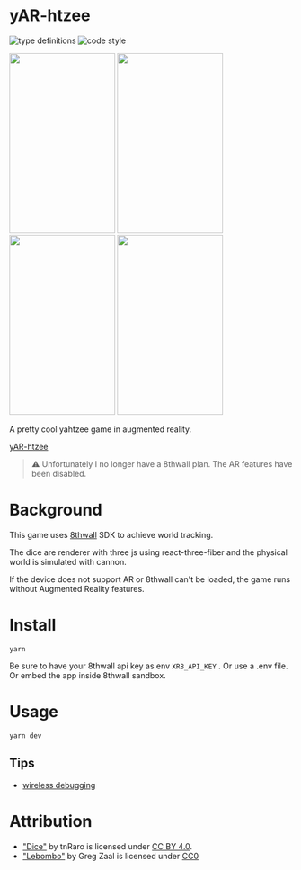 # yAR-htzee

![type definitions](https://img.shields.io/npm/types/typescript?style=flat-square)
![code style](https://img.shields.io/badge/code_style-prettier-ff69b4.svg?style=flat-square)

<div>
<a href="https://yar-htzee-platane.surge.sh/game.mp4"><img width="188" height="320" src="./doc/game.gif"></a>
<img width="188" height="320" src="./doc/ar-throw.jpg">
<img width="188" height="320" src="./doc/ar-scoresheet.jpg">
<img width="188" height="320" src="./doc/desktop-pick.jpg">
</div>

A pretty cool yahtzee game in augmented reality.

[yAR-htzee](https://yAR-htzee-platane.surge.sh)

> ⚠️ Unfortunately I no longer have a 8thwall plan. The AR features have been disabled.

# Background

This game uses [8thwall](https://www.8thwall.com/products-web#world-tracking) SDK to achieve world tracking.

The dice are renderer with three js using react-three-fiber and the physical world is simulated with cannon.

If the device does not support AR or 8thwall can't be loaded, the game runs without Augmented Reality features.

# Install

```
yarn
```

Be sure to have your 8thwall api key as env `XR8_API_KEY` . Or use a .env file. Or embed the app inside 8thwall sandbox.

# Usage

```
yarn dev
```

## Tips

- [wireless debugging](https://medium.com/android-news/wireless-debugging-through-adb-in-android-using-wifi-965f7edd163a)

# Attribution

- ["Dice"](https://skfb.ly/6RtsC) by tnRaro is licensed under [CC BY 4.0](http://creativecommons.org/licenses/by/4.0/).
- ["Lebombo"](https://hdrihaven.com/hdri/?c=indoor&h=lebombo) by Greg Zaal is licensed under [CC0](https://creativecommons.org/share-your-work/public-domain/cc0/)
